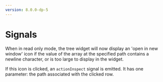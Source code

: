 ```yaml
---
version: 8.0.0-dp-5
---
```

# Signals

When in read only mode, the tree widget will now display an 
'open in new window' icon if the value of the array at the specified 
path contains a newline character, or is too large to display in the 
widget. 

If this icon is clicked, an `actionInspect` signal is emitted. It has 
one parameter: the path associated with the clicked row.